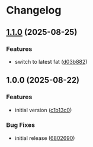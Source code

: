 # Changelog

## [1.1.0](https://github.com/ChainSafe/infra-docker/compare/fil-snapshots-archive-v1.0.0...fil-snapshots-archive-v1.1.0) (2025-08-25)


### Features

* switch to latest fat ([d03b882](https://github.com/ChainSafe/infra-docker/commit/d03b88234d31bfa9d494e4eca8c46fe7fc304b1c))

## 1.0.0 (2025-08-22)


### Features

* initial version ([c1b13c0](https://github.com/ChainSafe/infra-docker/commit/c1b13c0037f3abe57a89dd94885101d81c6dd8e0))


### Bug Fixes

* initial release ([6802690](https://github.com/ChainSafe/infra-docker/commit/6802690fc99bcb71e7aecf8509fa78ee41ce83c4))

